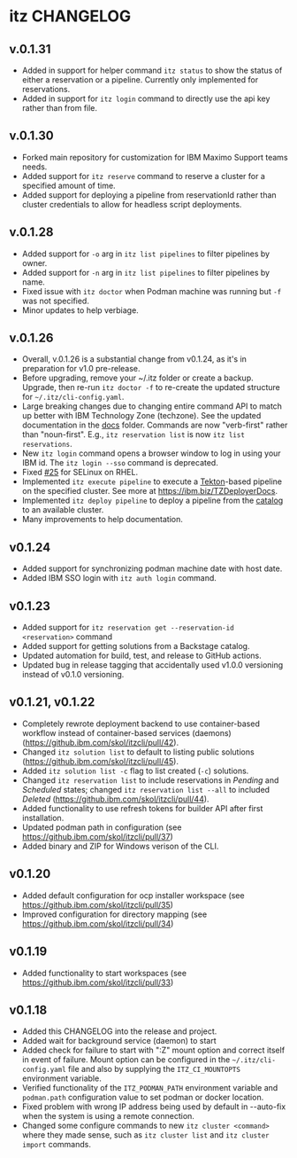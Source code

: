 # itz CHANGELOG

## v.0.1.31

- Added in support for helper command `itz status` to show the status of either a reservation or a pipeline. Currently only implemented for reservations.
- Added in support for `itz login` command to directly use the api key rather than from file.

## v.0.1.30

- Forked main repository for customization for IBM Maximo Support teams needs.
- Added support for `itz reserve` command to reserve a cluster for a specified
  amount of time.
- Added support for deploying a pipeline from reservationId rather than cluster credentials to allow for headless script deployments.

## v.0.1.28

- Added support for `-o` arg in `itz list pipelines` to filter pipelines by
  owner.
- Added support for `-n` arg in `itz list pipelines` to filter pipelines by
  name.
- Fixed issue with `itz doctor` when Podman machine was running but `-f` was
  not specified.
- Minor updates to help verbiage.

## v.0.1.26

- Overall, v.0.1.26 is a substantial change from v0.1.24, as it's in preparation
  for v1.0 pre-release.
- Before upgrading, remove your ~/.itz folder or create a backup. Upgrade, then
  re-run `itz doctor -f` to re-create the updated structure for `~/.itz/cli-config.yaml`.
- Large breaking changes due to changing entire command API to match up better
  with IBM Technology Zone (techzone). See the updated documentation in the
  [docs](docs/) folder. Commands are now "verb-first" rather than "noun-first".
  E.g., `itz reservation list` is now `itz list reservations`.
- New `itz login` command opens a browser window to log in using your IBM id.
  The `itz login --sso` command is deprecated.
- Fixed [#25](https://github.com/cloud-native-toolkit/itzcli/issues/25) for SELinux on RHEL.
- Implemented `itz execute pipeline` to execute a
  [Tekton](https://tekton.dev/)-based pipeline on the specified cluster. See more at
  https://ibm.biz/TZDeployerDocs.
- Implemented `itz deploy pipeline` to deploy a pipeline from the
  [catalog](https://catalog.techzone.ibm.com/) to an available cluster.
- Many improvements to help documentation.

## v0.1.24

- Added support for synchronizing podman machine date with host date.
- Added IBM SSO login with `itz auth login` command.

## v0.1.23

- Added support for `itz reservation get --reservation-id <reservation>` command
- Added support for getting solutions from a Backstage catalog.
- Updated automation for build, test, and release to GitHub actions.
- Updated bug in release tagging that accidentally used v1.0.0 versioning instead of v0.1.0 versioning.

## v0.1.21, v0.1.22

- Completely rewrote deployment backend to use container-based workflow instead
  of container-based services (daemons) (https://github.ibm.com/skol/itzcli/pull/42).
- Changed `itz solution list` to default to listing public solutions (https://github.ibm.com/skol/itzcli/pull/45).
- Added `itz solution list -c` flag to list created (`-c`) solutions.
- Changed `itz reservation list` to include reservations in _Pending_ and _Scheduled_
  states; changed `itz reservation list --all` to included _Deleted_ (https://github.ibm.com/skol/itzcli/pull/44).
- Added functionality to use refresh tokens for builder API after first installation.
- Updated podman path in configuration (see https://github.ibm.com/skol/itzcli/pull/37)
- Added binary and ZIP for Windows verison of the CLI.

## v0.1.20

- Added default configuration for ocp installer workspace (see https://github.ibm.com/skol/itzcli/pull/35)
- Improved configuration for directory mapping (see https://github.ibm.com/skol/itzcli/pull/34)

## v0.1.19

- Added functionality to start workspaces (see https://github.ibm.com/skol/itzcli/pull/33)

## v0.1.18

- Added this CHANGELOG into the release and project.
- Added wait for background service (daemon) to start
- Added check for failure to start with ":Z" mount option and correct itself in
  event of failure. Mount option can be configured in the `~/.itz/cli-config.yaml`
  file and also by supplying the `ITZ_CI_MOUNTOPTS` environment variable.
- Verified functionality of the `ITZ_PODMAN_PATH` environment variable and
  `podman.path` configuration value to set podman or docker location.
- Fixed problem with wrong IP address being used by default in --auto-fix when
  the system is using a remote connection.
- Changed some configure commands to new `itz cluster <command>` where they
  made sense, such as `itz cluster list` and `itz cluster import` commands.
